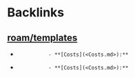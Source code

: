 
# Backlinks
## [roam/templates](<roam/templates.md>)
- 
                - **[Costs](<Costs.md>):**

- 
                - **[Costs](<Costs.md>):**

